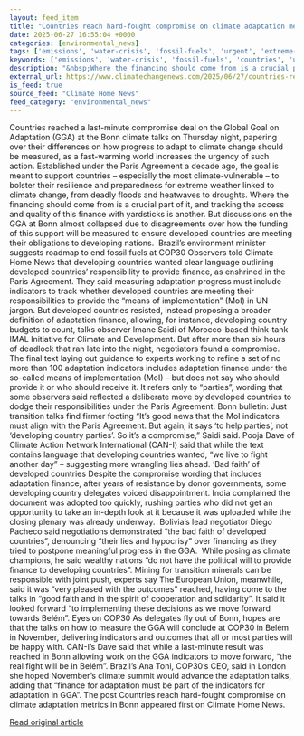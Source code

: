 ```yaml
---
layout: feed_item
title: "Countries reach hard-fought compromise on climate adaptation metrics in Bonn"
date: 2025-06-27 16:55:04 +0000
categories: [environmental_news]
tags: ['emissions', 'water-crisis', 'fossil-fuels', 'urgent', 'extreme-weather', 'paris-agreement', 'climate-policy', 'flooding', 'drought', 'heatwave']
keywords: ['emissions', 'water-crisis', 'fossil-fuels', 'countries', 'urgent', 'extreme-weather', 'hard', 'reach']
description: "&nbsp;Where the financing should come from is a crucial part of it, and tracking the access and quality of this finance with yardsticks is another"
external_url: https://www.climatechangenews.com/2025/06/27/countries-reach-hard-fought-compromise-on-climate-adaptation-metrics-in-bonn/
is_feed: true
source_feed: "Climate Home News"
feed_category: "environmental_news"
---
```


Countries reached a last-minute compromise deal on the Global Goal on Adaptation (GGA) at the Bonn climate talks on Thursday night, papering over their differences on how progress to adapt to climate change should be measured, as a fast-warming world increases the urgency of such action. Established under the Paris Agreement a decade ago, the goal is meant to support countries – especially the most climate-vulnerable – to bolster their resilience and preparedness for extreme weather linked to climate change, from deadly floods and heatwaves to droughts.&nbsp;Where the financing should come from is a crucial part of it, and tracking the access and quality of this finance with yardsticks is another. But discussions on the GGA at Bonn almost collapsed due to disagreements over how the funding of this support will be measured to ensure developed countries are meeting their obligations to developing nations.&nbsp; Brazil’s environment minister suggests roadmap to end fossil fuels at COP30 Observers told Climate Home News that developing countries wanted clear language outlining developed countries&#8217; responsibility to provide finance, as enshrined in the Paris Agreement. They said measuring adaptation progress must include indicators to track whether developed countries are meeting their responsibilities to provide the &#8220;means of implementation&#8221; (MoI) in UN jargon. But developed countries resisted, instead proposing a broader definition of adaptation finance, allowing, for instance, developing country budgets to count, talks observer Imane Saidi of Morocco-based think-tank IMAL Initiative for Climate and Development. But after more than six hours of deadlock that ran late into the night, negotiators found a compromise. The final text laying out guidance to experts working to refine a set of no more than 100 adaptation indicators includes adaptation finance under the so-called means of implementation (MoI) &#8211; but does not say who should provide it or who should receive it. It refers only to &#8220;parties&#8221;, wording that some observers said reflected a deliberate move by developed countries to dodge their responsibilities under the Paris Agreement. Bonn bulletin: Just transition talks find firmer footing “It’s good news that the MoI indicators must align with the Paris Agreement. But again, it says ‘to help parties’, not ‘developing country parties’. So it’s a compromise,” Saidi said. Pooja Dave of Climate Action Network International (CAN-I) said that while the text contains language that developing countries wanted, &#8220;we live to fight another day&#8221; &#8211; suggesting more wrangling lies ahead. &#8216;Bad faith&#8217; of developed countries Despite the compromise wording that includes adaptation finance, after years of resistance by donor governments, some developing country delegates voiced disappointment. India complained the document was adopted too quickly, rushing parties who did not get an opportunity to take an in-depth look at it because it was uploaded while the closing plenary was already underway.&nbsp; Bolivia&#8217;s lead negotiator Diego Pacheco said negotiations demonstrated “the bad faith of developed countries”, denouncing “their lies and hypocrisy&#8221; over financing as they tried to postpone meaningful progress in the GGA.&nbsp; While posing as climate champions, he said wealthy nations &#8220;do not have the political will to provide finance to developing countries&#8221;. Mining for transition minerals can be responsible with joint push, experts say The European Union, meanwhile, said it was “very pleased with the outcomes” reached, having come to the talks in “good faith and in the spirit of cooperation and solidarity”. It said it looked forward &#8220;to implementing these decisions as we move forward towards Belém”. Eyes on COP30 As delegates fly out of Bonn, hopes are that the talks on how to measure the GGA will conclude at COP30 in Belém in November, delivering indicators and outcomes that all or most parties will be happy with. CAN-I&#8217;s Dave said that while a last-minute result was reached in Bonn allowing work on the GGA indicators to move forward, &#8220;the real fight will be in Belém&#8221;. Brazil&#8217;s Ana Toni, COP30&#8217;s CEO, said in London she hoped November&#8217;s climate summit would advance the adaptation talks, adding that &#8220;finance for adaptation must be part of the indicators for adaptation in GGA&#8221;. The post Countries reach hard-fought compromise on climate adaptation metrics in Bonn appeared first on Climate Home News.

[Read original article](https://www.climatechangenews.com/2025/06/27/countries-reach-hard-fought-compromise-on-climate-adaptation-metrics-in-bonn/)
